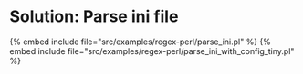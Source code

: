 # Solution: Parse ini file


{% embed include file="src/examples/regex-perl/parse_ini.pl" %}
{% embed include file="src/examples/regex-perl/parse_ini_with_config_tiny.pl" %}



